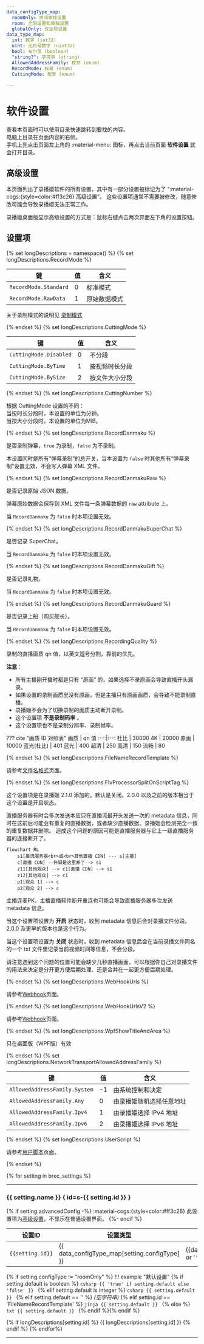 ```yaml
---
data_configType_map:
  roomOnly: 房间单独设置
  room: 全局设置和单独设置
  globalOnly: 仅全局设置
data_type_map:
  int: 数字 (int32)
  uint: 无符号数字 (uint32)
  bool: 布尔值 (boolean)
  "string?": 字符串 (string)
  AllowedAddressFamily: 枚举 (enum)
  RecordMode: 枚举 (enum)
  CuttingMode: 枚举 (enum)
  
---
```

# 软件设置

查看本页面时可以使用目录快速跳转到要找的内容。  
电脑上目录在页面内容的右侧。  
手机上先点击页面左上角的 :material-menu: 图标，再点击当前页面 **软件设置** 就会打开目录。

## 高级设置

本页面列出了录播姬软件的所有设置，其中有一部分设置被标记为了 “:material-cogs:{style=color:#ff3c26} 高级设置”。
这些设置项通常不需要被修改，随意修改可能会导致录播姬无法正常工作。

录播姬桌面版显示高级设置的方式是：鼠标右键点击两次界面左下角的设置按钮。

## 设置项


<!-- 设置项长说明区域开始 -->
{% set longDescriptions = namespace()  %}
{% set longDescriptions.RecordMode %}

| 键 | 值 | 含义 |
| -- | -- | --- |
| `RecordMode.Standard` | 0 | 标准模式 |
| `RecordMode.RawData` | 1 | 原始数据模式 |

关于录制模式的说明见 [录制模式](./record-mode.md)

{% endset %}
{% set longDescriptions.CuttingMode %}

| 键 | 值 | 含义 |
| -- | -- | --- |
| `CuttingMode.Disabled` | 0 | 不分段 |
| `CuttingMode.ByTime` | 1 | 按视频时长分段 |
| `CuttingMode.BySize` | 2 | 按文件大小分段 |

{% endset %}
{% set longDescriptions.CuttingNumber %}

根据 CuttingMode 设置的不同：    
当按时长分段时，本设置的单位为分钟。  
当按大小分段时，本设置的单位为MiB。

{% endset %}
{% set longDescriptions.RecordDanmaku %}

是否录制弹幕，`true` 为录制，`false` 为不录制。

本设置同时是所有“弹幕录制”的总开关，当本设置为 `false` 时其他所有“弹幕录制”设置无效，不会写入弹幕 XML 文件。

{% endset %}
{% set longDescriptions.RecordDanmakuRaw %}

是否记录原始 JSON 数据。

弹幕原始数据会保存到 XML 文件每一条弹幕数据的 `raw` attribute 上。

当 `RecordDanmaku` 为 `false` 时本项设置无效。

{% endset %}
{% set longDescriptions.RecordDanmakuSuperChat %}

是否记录 SuperChat。

当 `RecordDanmaku` 为 `false` 时本项设置无效。

{% endset %}
{% set longDescriptions.RecordDanmakuGift %}

是否记录礼物。

当 `RecordDanmaku` 为 `false` 时本项设置无效。

{% endset %}
{% set longDescriptions.RecordDanmakuGuard %}

是否记录上船（购买舰长）。

当 `RecordDanmaku` 为 `false` 时本项设置无效。

{% endset %}
{% set longDescriptions.RecordingQuality %}

录制的直播画质 qn 值，以英文逗号分割，靠前的优先。

**注意**：

- 所有主播刚开播时都是只有 “原画” 的，如果选择不录原画会导致直播开头漏录。
- 如果设置的录制画质里没有原画，但是主播只有原画画质，会导致不能录制直播。
- 录播姬不会为了切换录制的画质主动断开录制。
- 这个设置项 **不是录制码率** 。
- 这个设置项也不是录制分辨率、录制帧率。

??? cite "画质 ID 对照表"
    画质 | qn 值
    :--:|:--:
    杜比 | 30000
    4K   | 20000
    原画 | 10000
    蓝光(杜比) | 401
    蓝光 | 400
    超清 | 250
    高清 | 150
    流畅 | 80

{% endset %}
{% set longDescriptions.FileNameRecordTemplate %}

请参考[文件名格式](./file-name-template.md)页面。

{% endset %}
{% set longDescriptions.FlvProcessorSplitOnScriptTag %}

这个设置项是在录播姬 2.1.0 添加的。默认是关闭。2.0.0 以及之前的版本相当于这个设置是开启状态。

直播服务器有时会多次发送本应只在直播流最开头发送一次的 metadata 信息，同时在这前后可能会有重复的直播数据，或者缺少直播数据。录播姬会检测完全一致的重复数据并删除。
造成这个问题的原因可能是直播服务器与它上一级直播服务器的连接断开了。

```mermaid
flowchart RL
    s1[推流服务器<br>或<br>其他直播 CDN] --- s[主播]
    c[直播 CDN] --怀疑是这里断了--> s1
    z11[其他观众] --> c1[直播 CDN] --> s1
    z12[其他观众] --> c1
    p1[观众 1] --> c
    p2[观众 2] --> c
```

主播连麦PK、主播直播软件断开重连也可能会导致直播服务器多次发送 metadata 信息。

当这个设置项设置为 **开启** 状态时，收到 metadata 信息后会对录播文件分段。2.0.0 及更早的版本也是这个行为。

当这个设置项设置为 **关闭** 状态时，收到 metadata 信息后会在当前录播文件同名的一个 txt 文件里记录当前视频时间等信息，不会分段。

请注意遇到这个问题的位置可能会缺少几秒直播画面，可以根据你自己对录播文件的用法来决定是分开更方便后期处理、还是合并在一起更方便后期处理。

{% endset %}
{% set longDescriptions.WebHookUrls %}

请参考[Webhook](./webhook.md)页面。

{% endset %}
{% set longDescriptions.WebHookUrlsV2 %}

请参考[Webhook](./webhook.md)页面。

{% endset %}
{% set longDescriptions.WpfShowTitleAndArea %}

只在桌面版（WPF版）有效

{% endset %}
{% set longDescriptions.NetworkTransportAllowedAddressFamily %}

| 键 | 值 | 含义 |
| -- | -- | --- |
| `AllowedAddressFamily.System` | -1 | 由系统控制和决定
| `AllowedAddressFamily.Any` | 0 | 由录播姬随机选择任意地址
| `AllowedAddressFamily.Ipv4` | 1 | 由录播姬选择 IPv4 地址
| `AllowedAddressFamily.Ipv6` | 2 | 由录播姬选择 IPv6 地址

{% endset %}
{% set longDescriptions.UserScript %}

请参考[用户脚本](./user-script.md)页面。

{% endset %}
<!-- 设置项长说明区域结束 -->

{% for setting in brec_settings %}

-----

### {{ setting.name }} { id=s-{{ setting.id }} }

{% if setting.advancedConfig -%}
:material-cogs:{style=color:#ff3c26} 此设置项为[高级设置](#高级设置)，不显示在普通设置界面。
{%- endif %}

| 设置ID | 设置类型 | 数据类型 |
| ------ | ------- | ------- |
| `{{setting.id}}` | {{ data_configType_map[setting.configType] }} | {{data_type_map[setting.type] or '`' ~ setting.type ~ '`'}} |


{% if setting.configType != "roomOnly" %}
!!! example "默认设置"
{% if setting.default is boolean %}
    ```csharp
    {{ 'true' if setting.default else 'false' }}
    ```
{% elif setting.default is integer %}
    ```csharp
    {{ setting.default }}
    ```
{% elif setting.default == '' %}
    _(空字符串)_
{% elif setting.id == 'FileNameRecordTemplate' %}
    ```jinja
    {{ setting.default }}
    ```
{% else %}
    ```txt
    {{ setting.default }}
    ```
{% endif %}{% endif %}

{% if longDescriptions[setting.id] %}
{{ longDescriptions[setting.id] }}
{% endif %}
{% endfor%}

-----
